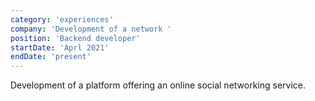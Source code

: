 ```yaml
---
category: 'experiences'
company: 'Development of a network '
position: 'Backend developer'
startDate: 'Aprl 2021'
endDate: 'present'
---
```


 Development of a platform offering an online social networking service.

